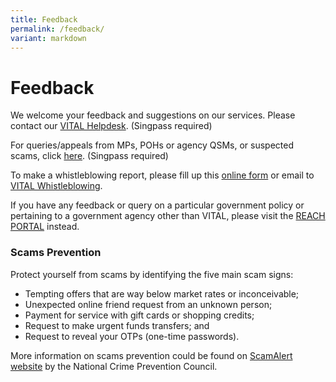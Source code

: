 ```yaml
---
title: Feedback
permalink: /feedback/
variant: markdown
---
```

# Feedback

We welcome your feedback and suggestions on our services. Please contact our [VITAL Helpdesk](https://go.gov.sg/vision-helpdesk). (Singpass required)

For queries/appeals from MPs, POHs or agency QSMs, or suspected scams, click <a href="https://go.gov.sg/vision-qsm" target="_blank">here</a>. (Singpass required)

To make a whistleblowing report, please fill up this <a href="https://go.gov.sg/vitalwhistleblowing" target="">online form</a><span> or email to </span> <a href="mailto:whistleblow@vital.gov.sg" target="">VITAL Whistleblowing</a>.

If you have any feedback or query on a particular government policy or pertaining to a government agency other than VITAL, please visit the <a href="https://www.reach.gov.sg/" target="_blank">REACH PORTAL</a> instead.

### Scams Prevention

Protect yourself from scams by identifying the five main scam signs:

<ul>
  <li>Tempting offers that are way below market rates or inconceivable;</li>
  <li>Unexpected online friend request from an unknown person;</li>
  <li>Payment for service with gift cards or shopping credits;</li>
  <li>Request to make urgent funds transfers; and</li>
  <li>Request to reveal your OTPs (one-time passwords).</li>
</ul>

More information on scams prevention could be found on <a href="https://www.scamalert.sg/"> ScamAlert website</a> by the National Crime Prevention Council.